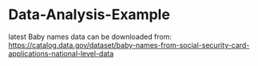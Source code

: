 # Data-Analysis-Example
latest Baby names data can be downloaded from:
https://catalog.data.gov/dataset/baby-names-from-social-security-card-applications-national-level-data
